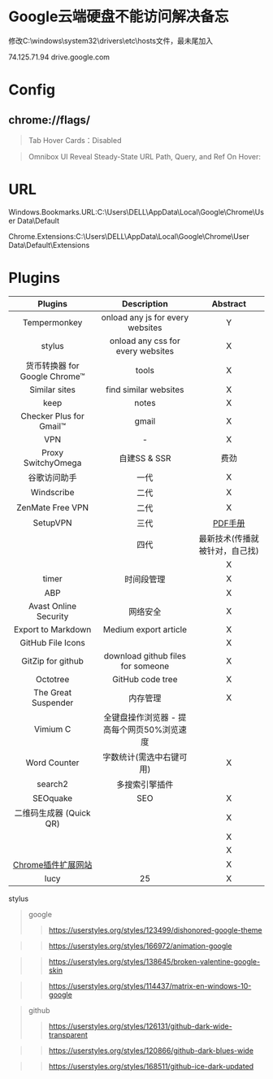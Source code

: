# Google云端硬盘不能访问解决备忘

修改C:\windows\system32\drivers\etc\hosts文件，最未尾加入

74.125.71.94 drive.google.com

# Config
## chrome://flags/
>Tab Hover Cards：Disabled

>Omnibox UI Reveal Steady-State URL Path, Query, and Ref On Hover:

# URL

Windows.Bookmarks.URL:C:\Users\DELL\AppData\Local\Google\Chrome\User Data\Default

Chrome.Extensions:C:\Users\DELL\AppData\Local\Google\Chrome\User Data\Default\Extensions

# Plugins

| Plugins | Description | Abstract |
|:---:|:---:|:---:|
| Tempermonkey | onload any js for every websites | Y |
| stylus | onload any css for every websites | X |
| 货币转换器 for Google Chrome™ | tools | X |
| Similar sites | find similar websites | X |
| keep | notes | X |
| Checker Plus for Gmail™ | gmail | X |
| VPN | - | X |
| Proxy SwitchyOmega | 自建SS & SSR | 费劲 |
| 谷歌访问助手 | 一代 | X |
| Windscribe | 二代 | X |
| ZenMate Free VPN | 二代 | X |
| SetupVPN | 三代 | [PDF手册](https://files.catbox.moe/pacr7n.pdf) |
|  | 四代 | 最新技术(传播就被针对，自己找)
|  |  | X |
| timer | 时间段管理 | X |
| ABP |  | X |
| Avast Online Security | 网络安全 | X |
| Export to Markdown | Medium export article | X |
| GitHub File Icons |  | X |
| GitZip for github | download github files for someone | X |
| Octotree | GitHub code tree | X |
| The Great Suspender | 内存管理 | X |
| Vimium C | 全键盘操作浏览器 - 提高每个网页50%浏览速度 |  |
| Word Counter | 字数统计(需选中右键可用) | X |
| search2 | 多搜索引擎插件|  |
| SEOquake | SEO | X |
| 二维码生成器 (Quick QR) |  | X |
|  |  | X |
|  |  | X |
| [Chrome插件扩展网站](https://chrome.zzzmh.cn/index#ext) |  | X |
| lucy | 25 | X |

stylus
> google
>> https://userstyles.org/styles/123499/dishonored-google-theme

>> https://userstyles.org/styles/166972/animation-google

>> https://userstyles.org/styles/138645/broken-valentine-google-skin

>> https://userstyles.org/styles/114437/matrix-en-windows-10-google

>> 

>github
>> https://userstyles.org/styles/126131/github-dark-wide-transparent

>> https://userstyles.org/styles/120866/github-dark-blues-wide

>> https://userstyles.org/styles/168511/github-ice-dark-updated

>> 
